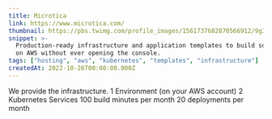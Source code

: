 ```yaml
---
title: Microtica
link: https://www.microtica.com/
thumbnail: https://pbs.twimg.com/profile_images/1561737682870566912/9gIlRokx_400x400.jpg
snippet: >-
  Production-ready infrastructure and application templates to build solutions
  on AWS without ever opening the console.
tags: ["hosting", "aws", "kubernetes", "templates", "infrastructure"]
createdAt: 2022-10-26T00:00:00.000Z
---
```

We provide the infrastructure.
1 Environment (on your AWS account)
2 Kubernetes Services
100 build minutes per month
20 deployments per month